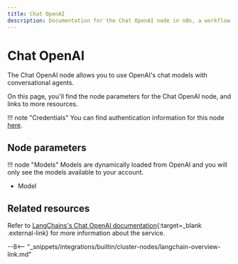 ```yaml
---
title: Chat OpenAI
description: Documentation for the Chat OpenAI node in n8n, a workflow automation platform. Includes details of operations and configuration, and links to examples and credentials information.
---
```


# Chat OpenAI

The Chat OpenAI node allows you to use OpenAI's chat models with conversational agents.

On this page, you'll find the node parameters for the Chat OpenAI node, and links to more resources.

!!! note "Credentials"
    You can find authentication information for this node [here](/integrations/builtin/credentials/openai/).

<!--
!!! note "Examples and templates"
	For usage examples and templates to help you get started, refer to n8n's [LangChain integrations](https://n8n.io/integrations/langchain/){:target=_blank .external-link} page.
-->
	
## Node parameters

!!! node "Models"
	Models are dynamically loaded from OpenAI and you will only see the models available to your account.

* Model

## Related resources

<!--
View [example workflows and related content](https://n8n.io/integrations/langchain/){:target=_blank .external-link} on n8n's website.
-->

Refer to [LangChains's Chat OpenAI documentation](https://js.langchain.com/docs/modules/model_io/models/chat/integrations/openai){:target=_blank .external-link} for more information about the service.

--8<-- "_snippets/integrations/builtin/cluster-nodes/langchain-overview-link.md"
